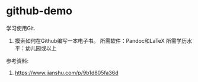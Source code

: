# github-demo
学习使用Git.
1. 摸索如何在Github编写一本电子书。
   所需软件：Pandoc和LaTeX 
   所需学历水平：幼儿园或以上




参考资料:
1. https://www.jianshu.com/p/9b1d805fa36d
